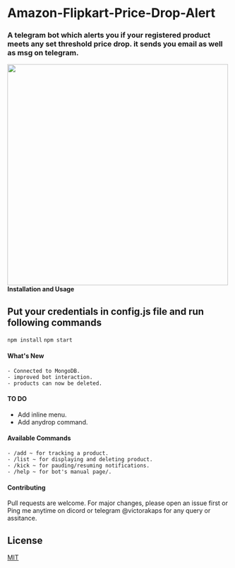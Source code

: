 # Amazon-Flipkart-Price-Drop-Alert

### A telegram bot which alerts you if your registered product meets any set threshold price drop. it sends you email as well as msg on telegram.

<img align="left" src="https://i.imgur.com/c7ZEf9k.png" width="500px"/>

#### Installation and Usage

## Put your credentials in config.js file and run following commands
`npm install`
`npm start `

#### What's New

    - Connected to MongoDB.
    - improved bot interaction.
    - products can now be deleted.

#### TO DO

- Add inline menu.
- Add anydrop command.

#### Available Commands

    - /add ~ for tracking a product.
    - /list ~ for displaying and deleting product.
    - /kick ~ for pauding/resuming notifications.
    - /help ~ for bot's manual page/.

#### Contributing

Pull requests are welcome. For major changes, please open an issue first or Ping me anytime on dicord or telegram @victorakaps for any query or assitance.

## License

[MIT](https://choosealicense.com/licenses/mit/)
